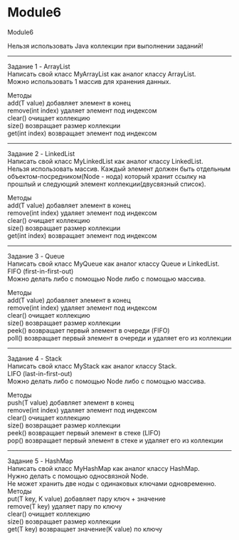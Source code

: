 # Module6
Module6

Нельзя использовать Java коллекции при выполнении заданий!

______________________________________________________________
Задание 1 - ArrayList   
Написать свой класс MyArrayList как аналог классу ArrayList.  
Можно использовать 1 массив для хранения данных.  

Методы  
add(T value) добавляет элемент в конец  
remove(int index) удаляет элемент под индексом  
clear() очищает коллекцию   
size() возвращает размер коллекции    
get(int index) возвращает элемент под индексом  
______________________________________________________________

Задание 2 - LinkedList  
Написать свой класс MyLinkedList как аналог классу LinkedList.  
Нельзя использовать массив. Каждый элемент должен быть отдельным объектом-посредником(Node - нода) который хранит ссылку на прошлый и следующий элемент коллекции(двусвязный список). 

Методы  
add(T value) добавляет элемент в конец  
remove(int index) удаляет элемент под индексом  
clear() очищает коллекцию   
size() возвращает размер коллекции  
get(int index) возвращает элемент под индексом  
______________________________________________________________

Задание 3 - Queue   
Написать свой класс MyQueue как аналог классу Queue и LinkedList.   
FIFO (first-in-first-out)   
Можно делать либо с помощью Node либо с помощью массива.  

Методы  
add(T value) добавляет элемент в конец  
remove(int index) удаляет элемент под индексом  
clear() очищает коллекцию   
size() возвращает размер коллекции  
peek() возвращает первый элемент в очереди (FIFO)   
poll() возвращает первый элемент в очереди и удаляет его из коллекции 
______________________________________________________________

Задание 4 - Stack   
Написать свой класс MyStack как аналог классу Stack.  
LIFO (last-in-first-out)    
Можно делать либо с помощью Node либо с помощью массива.  

Методы  
push(T value) добавляет элемент в конец  
remove(int index) удаляет элемент под индексом  
clear() очищает коллекцию   
size() возвращает размер коллекции  
peek() возвращает первый элемент в стеке (LIFO)  
pop() возвращает первый элемент в стеке и удаляет его из коллекции  
______________________________________________________________

Задание 5 - HashMap   
Написать свой класс MyHashMap как аналог классу HashMap.  
Нужно делать с помощью односвязной Node.  
Не может хранить две ноды с одинаковых ключами одновременно.  
Методы    
put(T key, K value) добавляет пару ключ + значение  
remove(T key) удаляет пару по ключу   
clear() очищает коллекцию   
size() возвращает размер коллекции  
get(T key) возвращает значение(K value) по ключу  
